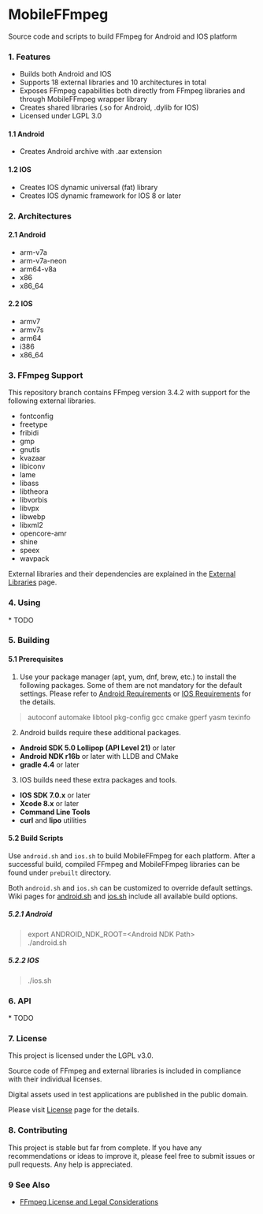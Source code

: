 # MobileFFmpeg
Source code and scripts to build FFmpeg for Android and IOS platform

### 1. Features
- Builds both Android and IOS
- Supports 18 external libraries and 10 architectures in total
- Exposes FFmpeg capabilities both directly from FFmpeg libraries and through MobileFFmpeg wrapper library
- Creates shared libraries (.so for Android, .dylib for IOS)
- Licensed under LGPL 3.0
#### 1.1 Android
- Creates Android archive with .aar extension
#### 1.2 IOS
- Creates IOS dynamic universal (fat) library
- Creates IOS dynamic framework for IOS 8 or later

### 2. Architectures
#### 2.1 Android
- arm-v7a
- arm-v7a-neon
- arm64-v8a
- x86
- x86_64
#### 2.2 IOS
- armv7
- armv7s
- arm64
- i386
- x86_64

### 3. FFmpeg Support
This repository branch contains FFmpeg version 3.4.2 with support for the following external libraries.
- fontconfig
- freetype
- fribidi
- gmp
- gnutls
- kvazaar
- libiconv
- lame
- libass
- libtheora
- libvorbis
- libvpx
- libwebp
- libxml2
- opencore-amr
- shine
- speex
- wavpack

External libraries and their dependencies are explained in the [External Libraries](https://github.com/tanersener/mobile-ffmpeg/wiki/External-Libraries) page.

### 4. Using
\* TODO

### 5. Building
#### 5.1 Prerequisites
1. Use your package manager (apt, yum, dnf, brew, etc.) to install the following packages.
Some of them are not mandatory for the default settings.
Please refer to [Android Requirements](https://github.com/tanersener/mobile-ffmpeg/wiki/Android-Requirements) or
[IOS Requirements](https://github.com/tanersener/mobile-ffmpeg/wiki/IOS-Requirements) for the details.

>autoconf automake libtool pkg-config gcc cmake gperf yasm texinfo

2. Android builds require these additional packages.
- **Android SDK 5.0 Lollipop (API Level 21)** or later
- **Android NDK r16b** or later with LLDB and CMake
- **gradle 4.4** or later

3. IOS builds need these extra packages and tools.
- **IOS SDK 7.0.x** or later
- **Xcode 8.x** or later
- **Command Line Tools**
- **curl** and **lipo** utilities

#### 5.2 Build Scripts
Use `android.sh` and `ios.sh` to build MobileFFmpeg for each platform.
After a successful build, compiled FFmpeg and MobileFFmpeg libraries can be found under `prebuilt` directory.

Both `android.sh` and `ios.sh` can be customized to override default settings. Wiki pages for
[android.sh](https://github.com/tanersener/mobile-ffmpeg/wiki/android.sh) and
[ios.sh](https://github.com/tanersener/mobile-ffmpeg/wiki/ios.sh) include all available build options.
##### 5.2.1 Android
>export ANDROID_NDK_ROOT=\<Android NDK Path\><br>
>./android.sh
##### 5.2.2 IOS
>./ios.sh

### 6. API

\* TODO

### 7. License

This project is licensed under the LGPL v3.0.

Source code of FFmpeg and external libraries is included in compliance with their individual licenses.

Digital assets used in test applications are published in the public domain.

Please visit [License](https://github.com/tanersener/mobile-ffmpeg/wiki/License) page for the details.

### 8. Contributing

This project is stable but far from complete. If you have any recommendations or ideas to improve it, please feel free to submit issues or pull requests. Any help is appreciated.

### 9 See Also

- [FFmpeg License and Legal Considerations](https://ffmpeg.org/legal.html)
